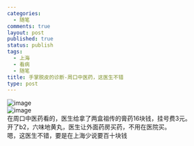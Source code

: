 ```yaml
--- 
categories: 
  - 随笔
comments: true
layout: post
published: true
status: publish
tags: 
  - 上海
  - 看病
  - 随笔
title: 手掌脱皮的诊断-周口中医药，这医生不错
type: post
---
```

<img style="display:block;margin-right:auto;margin-left:auto;" alt="image" src="/images/uploads/2011/02/wpid-1297063043793.jpg"><img style="display:block;margin-right:auto;margin-left:auto;" alt="image" src="/images/uploads/2011/02/wpid-1297063071940.jpg">在周口中医药看的，医生给拿了两盒祖传的膏药16块钱，挂号费3元。<br>
开了b2，六味地黄丸，医生让外面药房买药，不用在医院买。<br>
嗯，这医生不错，要是在上海少说要百十块钱

